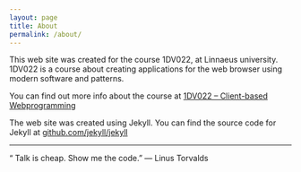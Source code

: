 ```yaml
---
layout: page
title: About
permalink: /about/
---
```


This web site was created for the course 1DV022, at Linnaeus university. 1DV022 is a course about creating applications for the web browser using modern software and patterns.

You can find out more info about the course at [1DV022 – Client-based Webprogramming](https://rawgit.com/1dv022/syllabus/master/lectures/00/index.html#/)

The web site was created using Jekyll. You can find the source code for Jekyll at [github.com/jekyll/jekyll](https://github.com/jekyll/jekyll)

---

“ Talk is cheap. Show me the code.” ― Linus Torvalds
